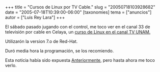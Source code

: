 +++
title = "Cursos de Linux por TV Cable."
slug = "20050718103928682"
date = "2005-07-18T10:39:00-06:00"
[taxonomies]
tema = ["anuncios"]
autor = ["Luis Rey Lara"]
+++

El sábado pasado jugando con el control, me toco ver en el canal 33 de
televisión por cable en Celaya, un [curso de Linux en el canal TV
UNAM.](http://sepacomputo.dgsca.unam.mx/modules.php?op=modload&name=Sections&file=index&req=viewarticle&artid=56&page=1)

<!-- more -->
Utilizarón la version 7.o de Red-Hat.

Duró media hora la programación, se los recomiendo.

Esta noticia había sido expuesta
[Anteriormente](http://glib.org.mx/article.php?story=20040117025653220),
pero hasta ahora me toco verlo.
